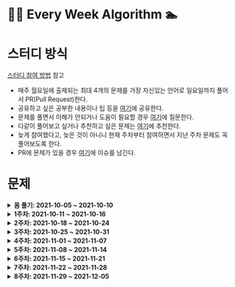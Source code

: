 # 🏊‍♀️ Every Week Algorithm 🏊‍

# 스터디 방식

[스터디 참여 방법](https://github.com/Let-s-Happy-Study/algorithm-study/wiki/%F0%9F%91%A8%E2%80%8D%F0%9F%91%A6%E2%80%8D%F0%9F%91%A6-%EC%8A%A4%ED%84%B0%EB%94%94-%EC%B0%B8%EC%97%AC-%EB%B0%A9%EB%B2%95-%EB%B0%8F-%EA%B7%9C%EC%B9%99) 참고

- 매주 월요일에 출제되는 최대 4개의 문제를 가장 자신있는 언어로 일요일까지 풀어서 PR(Pull Request)한다.
- 공유하고 싶은 공부한 내용이나 팁 등을 [여기](https://github.com/Let-s-Happy-Study/algorithm-study/discussions/categories/%EA%B0%9C%EB%85%90-%EC%A0%95%EB%A6%AC-%ED%8C%81)에 공유한다.
- 문제를 풀면서 이해가 안되거나 도움이 필요할 경우 [여기](https://github.com/Let-s-Happy-Study/algorithm-study/discussions/categories/q-a)에 질문한다.
- 다같이 풀어보고 싶거나 추천하고 싶은 문제는 [여기](https://github.com/Let-s-Happy-Study/algorithm-study/discussions/categories/q-a)에 추천한다.
- 늦게 참여했다고, 늦은 것이 아니니 현재 주차부터 참여하면서 지난 주차 문제도 꼭 풀어보도록 한다.
- PR에 문제가 있을 경우 [여기](https://github.com/Meet-By-Code/algorithm-study/issues)에 이슈를 남긴다.

# 문제

<details markdown="1">
<summary><strong>몸 풀기: 2021-10-05 ~ 2021-10-10</summary></strong>

<br/>

|                               문제번호                                |            문제이름             | 문제유형 |                난이도                 |
| :-------------------------------------------------------------------: | :-----------------------------: | :------: | :-----------------------------------: |
|              [1](https://leetcode.com/problems/two-sum/)              |             Two Sum             |  Array   | <span style="color:green">Easy</span> |
| [121](https://leetcode.com/problems/best-time-to-buy-and-sell-stock/) | Best Time to Buy and Sell Stock |  Array   | <span style="color:green">Easy</span> |

</details>

<details markdown="1">
<summary><strong>1주차: 2021-10-11 ~ 2021-10-16</summary></strong>

<br/>

|                         문제번호                          |      문제이름       |      문제유형       |                       난이도                       |
| :-------------------------------------------------------: | :-----------------: | :-----------------: | :------------------------------------------------: |
| [217](https://leetcode.com/problems/contains-duplicate/)  | Contains Duplicate  |        Array        |       <span style="color:green">Easy</span>        |
| [371](https://leetcode.com/problems/sum-of-two-integers/) | Sum of Two Integers |       Binary        | <span style="color:rgb(239, 108, 0)">Medium</span> |
|   [70](https://leetcode.com/problems/climbing-stairs/)    |   Climbing Stairs   | Dynamic Programming |       <span style="color:green;">Easy</span>       |

</details>

<details markdown="1">
<summary><strong>2주차: 2021-10-18 ~ 2021-10-24</summary></strong>

<br/>

|                              문제번호                              |           문제이름           |      문제유형       |                       난이도                       |
| :----------------------------------------------------------------: | :--------------------------: | :-----------------: | :------------------------------------------------: |
|         [322](https://leetcode.com/problems/coin-change/)          |         Coin Change          | Dynamic Programming | <span style="color:rgb(239, 108, 0)">Medium</span> |
|         [133](https://leetcode.com/problems/clone-graph/)          |         Clone Graph          |        Graph        | <span style="color:rgb(239, 108, 0)">Medium</span> |
|     [206](https://leetcode.com/problems/reverse-linked-list/)      |     Reverse Linked List      |     Linked List     |       <span style="color:green;">Easy</span>       |
| [104](https://leetcode.com/problems/maximum-depth-of-binary-tree/) | Maximum Depth of Binary Tree |        Tree         |       <span style="color:green;">Easy</span>       |

</details>

<details markdown="1">
<summary><strong>3주차: 2021-10-25 ~ 2021-10-31</summary></strong>

<br/>

|                                      문제번호                                      |                    문제이름                    |      문제유형       | 난이도 |
| :--------------------------------------------------------------------------------: | :--------------------------------------------: | :-----------------: | :----: |
|         [238](https://leetcode.com/problems/product-of-array-except-self/)         |          Product of Array Except Self          |        Array        | Medium |
|               [191](https://leetcode.com/problems/number-of-1-bits/)               |                Number of 1 Bits                |       Binary        |  Easy  |
|        [300](https://leetcode.com/problems/longest-increasing-subsequence/)        |         Longest Increasing Subsequence         | Dynamic Programming | Medium |
| [3](https://leetcode.com/problems/longest-substring-without-repeating-characters/) | Longest Substring Without Repeating Characters |       String        | Medium |

</details>

<details markdown="1">
<summary><strong>4주차: 2021-11-01 ~ 2021-11-07</summary></strong>

<br/>

|                        문제번호                         |     문제이름      |  문제유형   | 난이도 |
| :-----------------------------------------------------: | :---------------: | :---------: | :----: |
|  [56](https://leetcode.com/problems/merge-intervals/)   |  Merge Intervals  |  Interval   | Medium |
| [141](https://leetcode.com/problems/linked-list-cycle/) | Linked List Cycle | Linked List |  Easy  |
|     [100](https://leetcode.com/problems/same-tree/)     |     Same Tree     |    Tree     |  Easy  |
|  [53](https://leetcode.com/problems/maximum-subarray/)  | Maximum Subarray  |    Array    |  Easy  |

</details>

<details markdown="1">
<summary><strong>5주차: 2021-11-08 ~ 2021-11-14</summary></strong>

<br/>

|                                   문제번호                                    |                문제이름                 |      문제유형       | 난이도 |
| :---------------------------------------------------------------------------: | :-------------------------------------: | :-----------------: | :----: |
|       [1143](https://leetcode.com/problems/longest-common-subsequence/)       |       Longest Common Subsequence        | Dynamic Programming | Medium |
|             [207](https://leetcode.com/problems/course-schedule/)             |             Course Schedule             |        Graph        | Medium |
| [424](https://leetcode.com/problems/longest-repeating-character-replacement/) | Longest Repeating Character Replacement |       String        | Medium |
|              [242](https://leetcode.com/problems/valid-anagram/)              |              Valid Anagram              |       String        |  Easy  |

</details>

<details markdown="1">
<summary><strong>6주차: 2021-11-15 ~ 2021-11-21</summary></strong>

<br/>

|                              문제번호                              |           문제이름           | 문제유형 | 난이도 |
| :----------------------------------------------------------------: | :--------------------------: | :------: | :----: |
|      [226](https://leetcode.com/problems/invert-binary-tree/)      |      invert-binary-tree      |   Tree   |  Easy  |
| [124](https://leetcode.com/problems/binary-tree-maximum-path-sum/) | binary-tree-maximum-path-sum |   Tree   |  Hard  |
|   [152](https://leetcode.com/problems/maximum-product-subarray/)   |   Maximum Product Subarray   |  Array   | Medium |
|        [338](https://leetcode.com/problems/counting-bits/)         |        Counting Bits         |  Binary  |  Easy  |

</details>

<details markdown="1">
<summary><strong>7주차: 2021-11-22 ~ 2021-11-28</summary></strong>

<br/>

|                             문제번호                              |          문제이름           |      문제유형       | 난이도 |
| :---------------------------------------------------------------: | :-------------------------: | :-----------------: | :----: |
|         [139](https://leetcode.com/problems/word-break/)          |         Word Break          | Dynamic Programming | Medium |
|     [377](https://leetcode.com/problems/combination-sum-iv/)      |     Combination Sum IV      | Dynamic Programming | Medium |
| [417](https://leetcode.com/problems/pacific-atlantic-water-flow/) | Pacific Atlantic Water Flow |        Graph        | Medium |
|      [200](https://leetcode.com/problems/number-of-islands/)      |      Number of Islands      |        Graph        | Medium |

</details>
<details markdown="1">
<summary><strong>8주차: 2021-11-29 ~ 2021-12-05</summary></strong>

<br/>

|                            문제번호                             |         문제이름          |  문제유형   | 난이도 |
| :-------------------------------------------------------------: | :-----------------------: | :---------: | :----: |
| [435](https://leetcode.com/problems/non-overlapping-intervals/) | Non-overlapping Intervals |  Interval   | Medium |
|   [21](https://leetcode.com/problems/merge-two-sorted-lists/)   |  Merge Two Sorted Lists   | Linked List | Medium |
|    [23](https://leetcode.com/problems/merge-k-sorted-lists/)    |   Merge k Sorted Lists    | Linked List |  Hard  |
|       [46](https://leetcode.com/problems/group-anagrams/)       |      Group Anagrams       |   String    | Medium |

</details>
